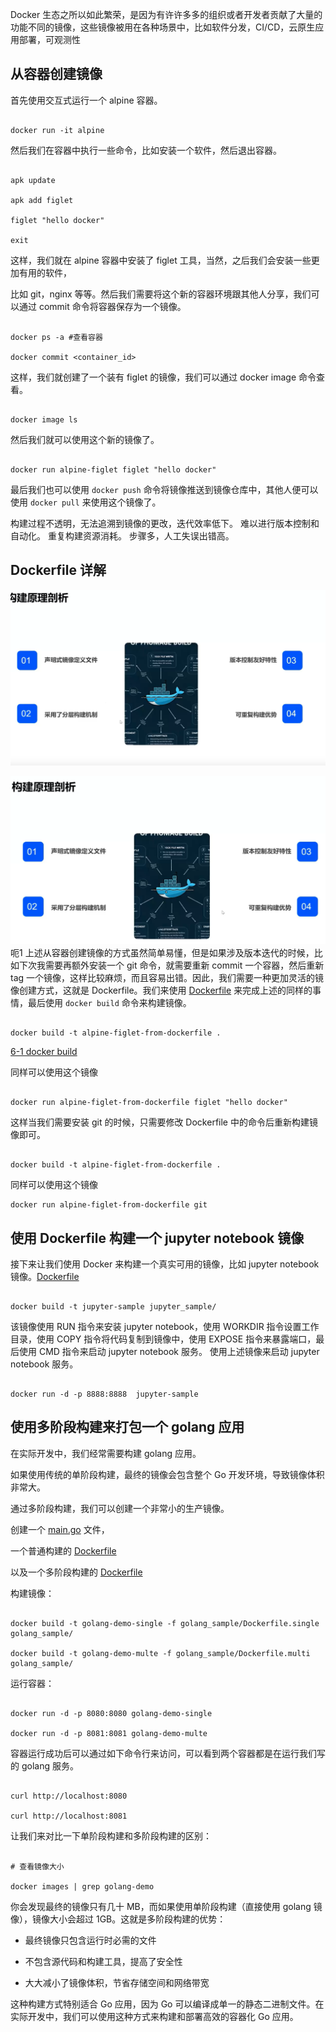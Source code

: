 Docker 生态之所以如此繁荣，是因为有许许多多的组织或者开发者贡献了大量的功能不同的镜像，这些镜像被用在各种场景中，比如软件分发，CI/CD，云原生应用部署，可观测性

## 从容器创建镜像
首先使用交互式运行一个 alpine 容器。
``` shell

docker run -it alpine

```
然后我们在容器中执行一些命令，比如安装一个软件，然后退出容器。
```shell

apk update

apk add figlet

figlet "hello docker"

exit

```
这样，我们就在 alpine 容器中安装了 figlet 工具，当然，之后我们会安装一些更加有用的软件，

比如 git，nginx 等等。然后我们需要将这个新的容器环境跟其他人分享，我们可以通过 commit 命令将容器保存为一个镜像。
```shell

docker ps -a #查看容器

docker commit <container_id>

```
这样，我们就创建了一个装有 figlet 的镜像，我们可以通过 docker image 命令查看。
``` shell

docker image ls

```
然后我们就可以使用这个新的镜像了。

```shell

docker run alpine-figlet figlet "hello docker"

```
最后我们也可以使用 `docker push` 命令将镜像推送到镜像仓库中，其他人便可以使用 `docker pull` 来使用这个镜像了。

构建过程不透明，无法追溯到镜像的更改，迭代效率低下。
难以进行版本控制和自动化。
重复构建资源消耗。
步骤多，人工失误出错高。
## Dockerfile 详解
![](asserts/Pasted%20image%2020250724165814.png)

![](asserts/Pasted%20image%2020250724165948.png)呃1
上述从容器创建镜像的方式虽然简单易懂，但是如果涉及版本迭代的时候，比如下次我需要再额外安装一个 git 命令，就需要重新 commit 一个容器，然后重新 tag 一个镜像，这样比较麻烦，而且容易出错。因此，我们需要一种更加灵活的镜像创建方式，这就是 Dockerfile。我们来使用 [Dockerfile](./Dockerfile) 来完成上述的同样的事情，最后使用 `docker build` 命令来构建镜像。
``` shell

docker build -t alpine-figlet-from-dockerfile .

```
[6-1 docker build](../ChatGpt/6-1%20docker%20build.md)

同样可以使用这个镜像

``` shell

docker run alpine-figlet-from-dockerfile figlet "hello docker"

```
这样当我们需要安装 git 的时候，只需要修改 Dockerfile 中的命令后重新构建镜像即可。
```shell

docker build -t alpine-figlet-from-dockerfile .
```
同样可以使用这个镜像
```
docker run alpine-figlet-from-dockerfile git

```

## 使用 Dockerfile 构建一个 jupyter notebook 镜像

接下来让我们使用 Docker 来构建一个真实可用的镜像，比如 jupyter notebook 镜像。[Dockerfile](./jupyter_sample/Dockerfile)
```shell

docker build -t jupyter-sample jupyter_sample/

```
该镜像使用 RUN 指令来安装 jupyter notebook，使用 WORKDIR 指令设置工作目录，使用 COPY 指令将代码复制到镜像中，使用 EXPOSE 指令来暴露端口，最后使用 CMD 指令来启动 jupyter notebook 服务。
使用上述镜像来启动 jupyter notebook 服务。

```shell

docker run -d -p 8888:8888  jupyter-sample

```

## 使用多阶段构建来打包一个 golang 应用

  

在实际开发中，我们经常需要构建 golang 应用。

如果使用传统的单阶段构建，最终的镜像会包含整个 Go 开发环境，导致镜像体积非常大。

通过多阶段构建，我们可以创建一个非常小的生产镜像。

  

创建一个 [main.go](./golang_sample/main.go) 文件，

一个普通构建的 [Dockerfile](./golang_sample/Dockerfile.single)

以及一个多阶段构建的 [Dockerfile](./golang_sample/Dockerfile.multi)

  

构建镜像：

  

```shell

docker build -t golang-demo-single -f golang_sample/Dockerfile.single golang_sample/

docker build -t golang-demo-multe -f golang_sample/Dockerfile.multi golang_sample/

```

  

运行容器：

  

```shell

docker run -d -p 8080:8080 golang-demo-single

docker run -d -p 8081:8081 golang-demo-multe

```

  

容器运行成功后可以通过如下命令行来访问，可以看到两个容器都是在运行我们写的 golang 服务。

  

```shell

curl http://localhost:8080

curl http://localhost:8081

```

  

让我们来对比一下单阶段构建和多阶段构建的区别：

  

```shell

# 查看镜像大小

docker images | grep golang-demo

```

  

你会发现最终的镜像只有几十 MB，而如果使用单阶段构建（直接使用 golang 镜像），镜像大小会超过 1GB。这就是多阶段构建的优势：

  

- 最终镜像只包含运行时必需的文件

- 不包含源代码和构建工具，提高了安全性

- 大大减小了镜像体积，节省存储空间和网络带宽

  

这种构建方式特别适合 Go 应用，因为 Go 可以编译成单一的静态二进制文件。在实际开发中，我们可以使用这种方式来构建和部署高效的容器化 Go 应用。